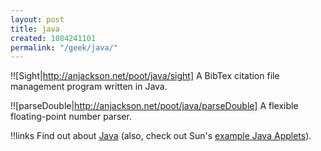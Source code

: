 ```yaml
---
layout: post
title: java
created: 1084241101
permalink: "/geek/java/"
---
```

!![Sight|http://anjackson.net/poot/java/sight]
A BibTex citation file management program written in Java. 

!![parseDouble|http://anjackson.net/poot/java/parseDouble]
A flexible floating-point number parser.

!!links
Find out about <a href="http://java.sun.com/">Java</a> (also, check out Sun's <a href="http://java.sun.com/applets/"> example Java Applets</a>).
